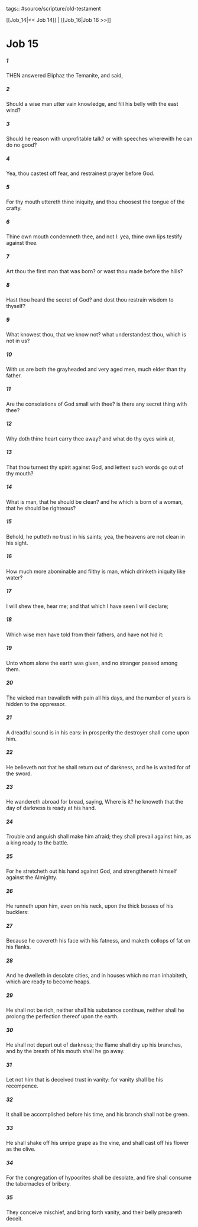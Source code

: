 tags:: #source/scripture/old-testament

[[Job_14|<< Job 14]] | [[Job_16|Job 16 >>]]

# Job 15

##### 1

THEN answered Eliphaz the Temanite, and said,

##### 2

Should a wise man utter vain knowledge, and fill his belly with the east wind?

##### 3

Should he reason with unprofitable talk? or with speeches wherewith he can do no good?

##### 4

Yea, thou castest off fear, and restrainest prayer before God.

##### 5

For thy mouth uttereth thine iniquity, and thou choosest the tongue of the crafty.

##### 6

Thine own mouth condemneth thee, and not I: yea, thine own lips testify against thee.

##### 7

Art thou the first man that was born? or wast thou made before the hills?

##### 8

Hast thou heard the secret of God? and dost thou restrain wisdom to thyself?

##### 9

What knowest thou, that we know not? what understandest thou, which is not in us?

##### 10

With us are both the grayheaded and very aged men, much elder than thy father.

##### 11

Are the consolations of God small with thee? is there any secret thing with thee?

##### 12

Why doth thine heart carry thee away? and what do thy eyes wink at,

##### 13

That thou turnest thy spirit against God, and lettest such words go out of thy mouth?

##### 14

What is man, that he should be clean? and he which is born of a woman, that he should be righteous?

##### 15

Behold, he putteth no trust in his saints; yea, the heavens are not clean in his sight.

##### 16

How much more abominable and filthy is man, which drinketh iniquity like water?

##### 17

I will shew thee, hear me; and that which I have seen I will declare;

##### 18

Which wise men have told from their fathers, and have not hid it:

##### 19

Unto whom alone the earth was given, and no stranger passed among them.

##### 20

The wicked man travaileth with pain all his days, and the number of years is hidden to the oppressor.

##### 21

A dreadful sound is in his ears: in prosperity the destroyer shall come upon him.

##### 22

He believeth not that he shall return out of darkness, and he is waited for of the sword.

##### 23

He wandereth abroad for bread, saying, Where is it? he knoweth that the day of darkness is ready at his hand.

##### 24

Trouble and anguish shall make him afraid; they shall prevail against him, as a king ready to the battle.

##### 25

For he stretcheth out his hand against God, and strengtheneth himself against the Almighty.

##### 26

He runneth upon him, even on his neck, upon the thick bosses of his bucklers:

##### 27

Because he covereth his face with his fatness, and maketh collops of fat on his flanks.

##### 28

And he dwelleth in desolate cities, and in houses which no man inhabiteth, which are ready to become heaps.

##### 29

He shall not be rich, neither shall his substance continue, neither shall he prolong the perfection thereof upon the earth.

##### 30

He shall not depart out of darkness; the flame shall dry up his branches, and by the breath of his mouth shall he go away.

##### 31

Let not him that is deceived trust in vanity: for vanity shall be his recompence.

##### 32

It shall be accomplished before his time, and his branch shall not be green.

##### 33

He shall shake off his unripe grape as the vine, and shall cast off his flower as the olive.

##### 34

For the congregation of hypocrites shall be desolate, and fire shall consume the tabernacles of bribery.

##### 35

They conceive mischief, and bring forth vanity, and their belly prepareth deceit.
